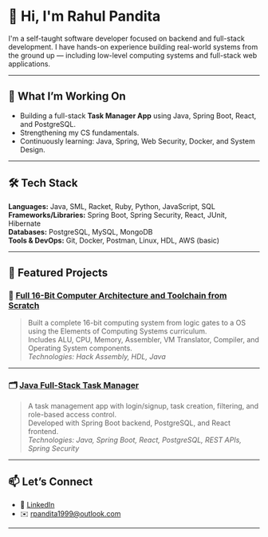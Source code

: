 # 👋 Hi, I'm Rahul Pandita

I'm a self-taught software developer focused on backend and full-stack development. I have hands-on experience building real-world systems from the ground up — including low-level computing systems and full-stack web applications.

---

## 🧠 What I’m Working On

- Building a full-stack **Task Manager App** using Java, Spring Boot, React, and PostgreSQL.
- Strengthening my CS fundamentals.
- Continuously learning: Java, Spring, Web Security, Docker, and System Design.

---

## 🛠️ Tech Stack

**Languages:** Java, SML, Racket, Ruby, Python, JavaScript, SQL  
**Frameworks/Libraries:** Spring Boot, Spring Security, React, JUnit, Hibernate  
**Databases:** PostgreSQL, MySQL, MongoDB  
**Tools & DevOps:** Git, Docker, Postman, Linux, HDL, AWS (basic)

---

## 📌 Featured Projects

### 🔧 [Full 16-Bit Computer Architecture and Toolchain from Scratch](https://github.com/rahullpanditaa/hardware-to-software)
> Built a complete 16-bit computing system from logic gates to a OS using the Elements of Computing Systems curriculum.  
> Includes ALU, CPU, Memory, Assembler, VM Translator, Compiler, and Operating System components.  
> _Technologies: Hack Assembly, HDL, Java_

---

### 🗂 [Java Full-Stack Task Manager](https://github.com/rahullpanditaa/spring)
> A task management app with login/signup, task creation, filtering, and role-based access control.  
> Developed with Spring Boot backend, PostgreSQL, and React frontend.  
> _Technologies: Java, Spring Boot, React, PostgreSQL, REST APIs, Spring Security_

---

## 📫 Let’s Connect

- 💼 [LinkedIn](https://www.linkedin.com/in/rahulpandita1729/)
- ✉️ rpandita1999@outlook.com

---

